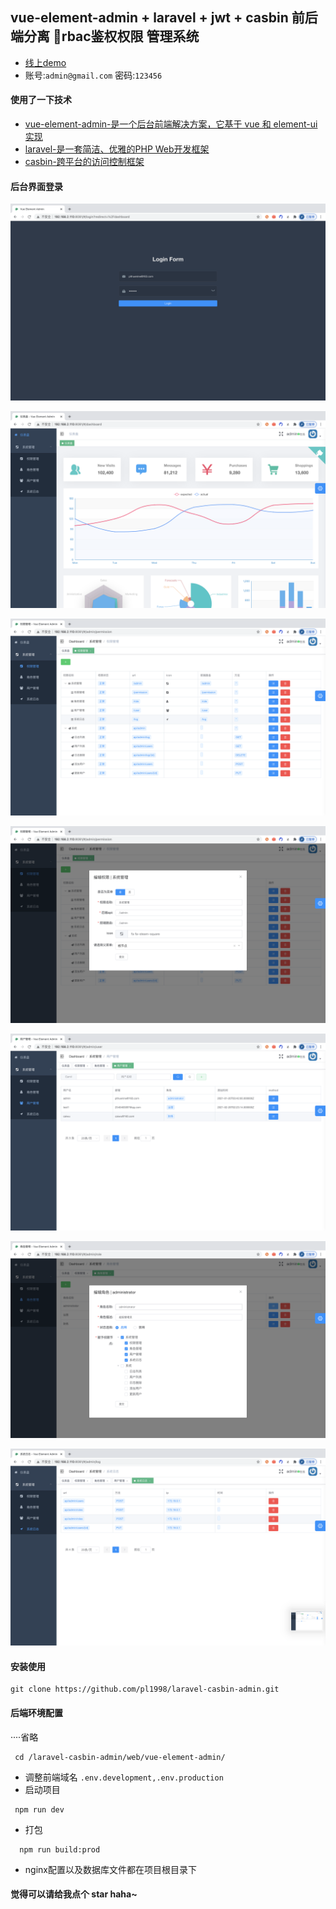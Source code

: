 ## vue-element-admin + laravel + jwt + casbin 前后端分离 rbac鉴权权限 管理系统
  
  * [线上demo](http://system.pltrue.top)
  * 账号:`admin@gmail.com` 密码:`123456`
  
  #### 使用了一下技术

   * [vue-element-admin-是一个后台前端解决方案，它基于 vue 和 element-ui实现](https://panjiachen.github.io/vue-element-admin-site/zh/)
   * [laravel-是一套简洁、优雅的PHP Web开发框架](https://laravel.com/)
   * [casbin-跨平台的访问控制框架](https://github.com/php-casbin/laravel-authz)

   #### 后台界面登录


![alt 属性文本](img/login.png)


![alt 属性文本](img/home.png)


![alt 属性文本](img/per.png)


![alt 属性文本](img/pro_u.png)


![alt 属性文本](img/user.png)


![alt 属性文本](img/user_update.png)


![alt 属性文本](img/log.png)


#### 安装使用
```shell script
git clone https://github.com/pl1998/laravel-casbin-admin.git
```
#### 后端环境配置 
····省略
```shell script
 cd /laravel-casbin-admin/web/vue-element-admin/
```
  * 调整前端域名 ``.env.development,.env.production``
  * 启动项目
```
 npm run dev
```
  * 打包
```shell script
  npm run build:prod
```

  * nginx配置以及数据库文件都在项目根目录下
  
#### 觉得可以请给我点个 star haha~


